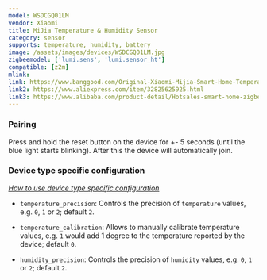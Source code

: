 ```yaml
---
model: WSDCGQ01LM
vendor: Xiaomi
title: MiJia Temperature & Humidity Sensor
category: sensor
supports: temperature, humidity, battery
image: /assets/images/devices/WSDCGQ01LM.jpg
zigbeemodel: ['lumi.sens', 'lumi.sensor_ht']
compatible: [z2m]
mlink: 
link: https://www.banggood.com/Original-Xiaomi-Mijia-Smart-Home-Temperature-and-Humidity-Sensor-Thermometer-Sensor-p-1046061.html
link2: https://www.aliexpress.com/item/32825625925.html
link3: https://www.alibaba.com/product-detail/Hotsales-smart-home-zigbee-temperature-humidity_60849898447.html
---
```

### Pairing
Press and hold the reset button on the device for +- 5 seconds (until the blue light starts blinking).
After this the device will automatically join.


### Device type specific configuration
*[How to use device type specific configuration](https://www.zigbee2mqtt.io/information/configuration)*


* `temperature_precision`: Controls the precision of `temperature` values,
e.g. `0`, `1` or `2`; default `2`.
* `temperature_calibration`: Allows to manually calibrate temperature values,
e.g. `1` would add 1 degree to the temperature reported by the device; default `0`.


* `humidity_precision`: Controls the precision of `humidity` values, e.g. `0`, `1` or `2`; default `2`. 
